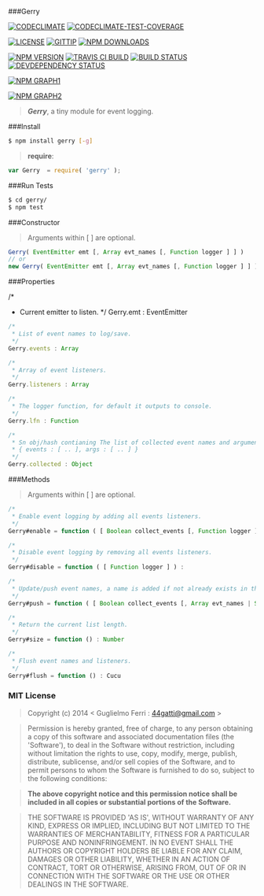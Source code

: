 ###Gerry

[![CODECLIMATE](http://img.shields.io/codeclimate/github/rootslab/gerry.svg?style=flat)](https://codeclimate.com/github/rootslab/gerry)
[![CODECLIMATE-TEST-COVERAGE](http://img.shields.io/codeclimate/coverage/github/rootslab/gerry.svg?style=flat)](https://codeclimate.com/github/rootslab/gerry)

[![LICENSE](http://img.shields.io/badge/license-MIT-blue.svg?style=flat)](https://github.com/rootslab/gerry#mit-license)
[![GITTIP](http://img.shields.io/gittip/rootslab.svg?style=flat)](https://www.gittip.com/rootslab/)
[![NPM DOWNLOADS](http://img.shields.io/npm/dm/gerry.svg?style=flat)](http://npm-stat.com/charts.html?package=gerry)

[![NPM VERSION](http://img.shields.io/npm/v/gerry.svg?style=flat)](https://www.npmjs.org/package/gerry)
[![TRAVIS CI BUILD](http://img.shields.io/travis/rootslab/gerry.svg?style=flat)](http://travis-ci.org/rootslab/gerry)
[![BUILD STATUS](http://img.shields.io/david/rootslab/gerry.svg?style=flat)](https://david-dm.org/rootslab/gerry)
[![DEVDEPENDENCY STATUS](http://img.shields.io/david/dev/rootslab/gerry.svg?style=flat)](https://david-dm.org/rootslab/gerry#info=devDependencies)

[![NPM GRAPH1](https://nodei.co/npm-dl/gerry.png)](https://nodei.co/npm/gerry/)

[![NPM GRAPH2](https://nodei.co/npm/gerry.png?downloads=true&stars=true)](https://nodei.co/npm/gerry/)

> **_Gerry_**, a tiny module for event logging.

###Install

```bash
$ npm install gerry [-g]
```

> __require__:

```javascript
var Gerry  = require( 'gerry' );
```

###Run Tests

```bash
$ cd gerry/
$ npm test
```

###Constructor

> Arguments within [ ] are optional.

```javascript
Gerry( EventEmitter emt [, Array evt_names [, Function logger ] ] )
// or
new Gerry( EventEmitter emt [, Array evt_names [, Function logger ] ] )
```

###Properties

/*
 * Current emitter to listen.
 */
Gerry.emt : EventEmitter

```javascript
/*
 * List of event names to log/save.
 */
Gerry.events : Array

/*
 * Array of event listeners.
 */
Gerry.listeners : Array

/*
 * The logger function, for default it outputs to console.
 */
Gerry.lfn : Function

/*
 * Sn obj/hash contianing The list of collected event names and arguments.
 * { events : [ .. ], args : [ .. ] }
 */
Gerry.collected : Object
```

###Methods

> Arguments within [ ] are optional.

```javascript
/*
 * Enable event logging by adding all events listeners.
 */
Gerry#enable = function ( [ Boolean collect_events [, Function logger ] ] ) :

/*
 * Disable event logging by removing all events listeners.
 */
Gerry#disable = function ( [ Function logger ] ) :

/*
 * Update/push event names, a name is added if not already exists in the list.
 */
Gerry#push = function ( [ Boolean collect_events [, Array evt_names | String evt_name_1 [, ..String evt_name_N.. ] ] ] ) : Number

/*
 * Return the current list length.
 */
Gerry#size = function () : Number

/*
 * Flush event names and listeners.
 */
Gerry#flush = function () : Cucu
```

### MIT License

> Copyright (c) 2014 &lt; Guglielmo Ferri : 44gatti@gmail.com &gt;

> Permission is hereby granted, free of charge, to any person obtaining
> a copy of this software and associated documentation files (the
> 'Software'), to deal in the Software without restriction, including
> without limitation the rights to use, copy, modify, merge, publish,
> distribute, sublicense, and/or sell copies of the Software, and to
> permit persons to whom the Software is furnished to do so, subject to
> the following conditions:

> __The above copyright notice and this permission notice shall be
> included in all copies or substantial portions of the Software.__

> THE SOFTWARE IS PROVIDED 'AS IS', WITHOUT WARRANTY OF ANY KIND,
> EXPRESS OR IMPLIED, INCLUDING BUT NOT LIMITED TO THE WARRANTIES OF
> MERCHANTABILITY, FITNESS FOR A PARTICULAR PURPOSE AND NONINFRINGEMENT.
> IN NO EVENT SHALL THE AUTHORS OR COPYRIGHT HOLDERS BE LIABLE FOR ANY
> CLAIM, DAMAGES OR OTHER LIABILITY, WHETHER IN AN ACTION OF CONTRACT,
> TORT OR OTHERWISE, ARISING FROM, OUT OF OR IN CONNECTION WITH THE
> SOFTWARE OR THE USE OR OTHER DEALINGS IN THE SOFTWARE.